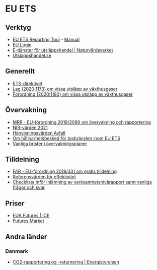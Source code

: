 # EU ETS

## Verktyg
* <a href="https://ets-reporting.ec.europa.eu/" target="_blank">EU ETS Reporting Tool</a> - [Manual](https://ec.europa.eu/clima/sites-0/emission-trading-system-mrv-reporting_en)
* [EU Login](https://ecas.ec.europa.eu/cas/login)
* [E-tjänster för utsläppshandel \| Naturvårdsverket](https://www.naturvardsverket.se/amnesomraden/utslappshandel/e-tjanster-for-utslappshandel/)
* [Utslappshandel.se](https://utslappshandel.se)

## Generellt
* [ETS-direktivet](https://eur-lex.europa.eu/legal-content/EN/TXT/?uri=CELEX%3A02003L0087-20210101)
* [Lag (2020:1173) om vissa utsläpp av växthusgaser](https://www.riksdagen.se/sv/dokument-lagar/dokument/svensk-forfattningssamling/lag-20201173-om-vissa-utslapp-av-vaxthusgaser_sfs-2020-1173)
* [Förordning (2020:1180) om vissa utsläpp av växthusgaser](https://www.riksdagen.se/sv/dokument-lagar/dokument/svensk-forfattningssamling/forordning-20201180-om-vissa-utslapp-av_sfs-2020-1180)

## Övervakning
* [MRR - EU-förordning 2018/2066 om övervakning och rapportering](https://eur-lex.europa.eu/legal-content/EN/TXT/?uri=CELEX%3A02018R2066-20220828)
* [NIR-värden 2021](https://idenoab.sharepoint.com/:x:/r/sites/Uppdrag/_layouts/15/Doc.aspx?sourcedoc=%7B2D0E4C88-DB01-45B1-BF32-7CE458CE519F%7D&file=emissionsfaktorer-och-varmevarden-2021.xlsx&action=default&mobileredirect=true)
* [Hänvisningsvärden Avfall](https://idenoab.sharepoint.com/sites/Uppdrag/Delade%20dokument/Forms/AllItems.aspx?RootFolder=%2Fsites%2FUppdrag%2FDelade%20dokument%2FGemensamt%2FUtsl%C3%A4ppshandel%2FH%C3%A4nvisningsv%C3%A4rden&FolderCTID=0x01200098C5D5EA12791C4D851C1F8659809098)
* [Om hållbarhetsbesked för biobränslen inom EU ETS](https://www.naturvardsverket.se/globalassets/vagledning/utslappshandel/vagledning-om-hallbarhetsbesked-for-biobranslen.pdf)
* [Vanliga brister i övervakningsplaner](https://www.naturvardsverket.se/globalassets/vagledning/utslappshandel/vagledning-om-vanliga-synpunkter-overvakningsplaner.pdf)

## Tilldelning
* [FAR - EU-förordning 2019/331 om gratis tilldelning](https://eur-lex.europa.eu/legal-content/SV/TXT/?uri=CELEX:32019R0331)
* [Referensvärden för effektivitet](https://eur-lex.europa.eu/legal-content/SV/TXT/HTML/?uri=CELEX:32015R2402&from=EN)
* [Checklista inför inlämning av verksamhetsnivårapport samt vanliga frågor och svar](https://www.naturvardsverket.se/contentassets/bb087890886a4c55851bb9095f27ac42/checklista-och-faq-verksamhetsnivarapport.pdf)

## Priser
* [EUA Futures \| ICE](https://www.theice.com/products/197/EUA-Futures/data?marketId=6482028)
* [Futures Market](https://www.eex.com/en/market-data/environmental-markets/derivatives-market)

## Andra länder
### Danmark
* [CO2-rapportering og -returnering \| Energistyrelsen](https://ens.dk/ansvarsomraader/co2-kvoter/stationaere-produktionsenheder/co2-rapportering-og-returnering)

<script>
window.onload = function(){
  var anchors = document.getElementsByTagName('a');
  for (var i=0; i<anchors.length; i++){
    anchors[i].setAttribute('target', '_blank');
  }
}
</script>